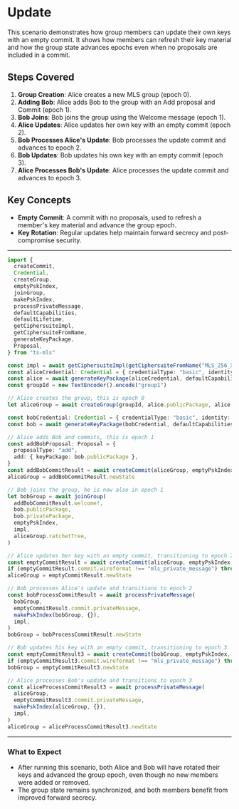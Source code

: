 # Update

This scenario demonstrates how group members can update their own keys with an empty commit. It shows how members can refresh their key material and how the group state advances epochs even when no proposals are included in a commit.

## Steps Covered

1. **Group Creation**: Alice creates a new MLS group (epoch 0).
2. **Adding Bob**: Alice adds Bob to the group with an Add proposal and Commit (epoch 1).
3. **Bob Joins**: Bob joins the group using the Welcome message (epoch 1).
4. **Alice Updates**: Alice updates her own key with an empty commit (epoch 2).
5. **Bob Processes Alice's Update**: Bob processes the update commit and advances to epoch 2.
6. **Bob Updates**: Bob updates his own key with an empty commit (epoch 3).
7. **Alice Processes Bob's Update**: Alice processes the update commit and advances to epoch 3.

## Key Concepts

- **Empty Commit**: A commit with no proposals, used to refresh a member's key material and advance the group epoch.
- **Key Rotation**: Regular updates help maintain forward secrecy and post-compromise security.

---

```typescript
import {
  createCommit,
  Credential,
  createGroup,
  emptyPskIndex,
  joinGroup,
  makePskIndex,
  processPrivateMessage,
  defaultCapabilities,
  defaultLifetime,
  getCiphersuiteImpl,
  getCiphersuiteFromName,
  generateKeyPackage,
  Proposal,
} from "ts-mls"

const impl = await getCiphersuiteImpl(getCiphersuiteFromName("MLS_256_XWING_AES256GCM_SHA512_Ed25519"))
const aliceCredential: Credential = { credentialType: "basic", identity: new TextEncoder().encode("alice") }
const alice = await generateKeyPackage(aliceCredential, defaultCapabilities, defaultLifetime, [], impl)
const groupId = new TextEncoder().encode("group1")

// Alice creates the group, this is epoch 0
let aliceGroup = await createGroup(groupId, alice.publicPackage, alice.privatePackage, [], impl)

const bobCredential: Credential = { credentialType: "basic", identity: new TextEncoder().encode("bob") }
const bob = await generateKeyPackage(bobCredential, defaultCapabilities, defaultLifetime, [], impl)

// Alice adds Bob and commits, this is epoch 1
const addBobProposal: Proposal = {
  proposalType: "add",
  add: { keyPackage: bob.publicPackage },
}
const addBobCommitResult = await createCommit(aliceGroup, emptyPskIndex, false, [addBobProposal], impl)
aliceGroup = addBobCommitResult.newState

// Bob joins the group, he is now also in epoch 1
let bobGroup = await joinGroup(
  addBobCommitResult.welcome!,
  bob.publicPackage,
  bob.privatePackage,
  emptyPskIndex,
  impl,
  aliceGroup.ratchetTree,
)

// Alice updates her key with an empty commit, transitioning to epoch 2
const emptyCommitResult = await createCommit(aliceGroup, emptyPskIndex, false, [], impl)
if (emptyCommitResult.commit.wireformat !== "mls_private_message") throw new Error("Expected private message")
aliceGroup = emptyCommitResult.newState

// Bob processes Alice's update and transitions to epoch 2
const bobProcessCommitResult = await processPrivateMessage(
  bobGroup,
  emptyCommitResult.commit.privateMessage,
  makePskIndex(bobGroup, {}),
  impl,
)
bobGroup = bobProcessCommitResult.newState

// Bob updates his key with an empty commit, transitioning to epoch 3
const emptyCommitResult3 = await createCommit(bobGroup, emptyPskIndex, false, [], impl)
if (emptyCommitResult3.commit.wireformat !== "mls_private_message") throw new Error("Expected private message")
bobGroup = emptyCommitResult3.newState

// Alice processes Bob's update and transitions to epoch 3
const aliceProcessCommitResult3 = await processPrivateMessage(
  aliceGroup,
  emptyCommitResult3.commit.privateMessage,
  makePskIndex(aliceGroup, {}),
  impl,
)
aliceGroup = aliceProcessCommitResult3.newState
```

---

### What to Expect

- After running this scenario, both Alice and Bob will have rotated their keys and advanced the group epoch, even though no new members were added or removed.
- The group state remains synchronized, and both members benefit from improved forward secrecy.

